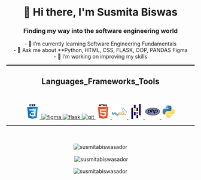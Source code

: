 <h1 align="center">
  <span style="display: inline-block; animation: wave 2s infinite;">👋</span>
  Hi there,
  <span style="animation: typing 3s steps(22), blink-caret .75s step-end infinite;">I'm Susmita Biswas</span>
</h1>
<h3 align="center">Finding my way into the software engineering world</h3>


<div align="center">
  - 🌱 I’m currently learning Software Engineering Fundamentals<br>
  - 💬 Ask me about **Python, HTML, CSS, FLASK, OOP, PANDAS Figma<br>
  - 🔭 I’m working on improving my skills <br>
</div>


<hr style="border: none; border-top: 1px solid black;">
<div>
<h2 align="center"><strong></strong>Languages_Frameworks_Tools</strong></h2>
</div>
<br>
<div>
<p align="center">

  <a href="https://www.w3schools.com/css/" target="_blank" rel="noreferrer">
    <img  src="https://raw.githubusercontent.com/devicons/devicon/master/icons/css3/css3-original-wordmark.svg" alt="css3" width="40" height="40"/>
  </a>
  <a href="https://www.figma.com/" target="_blank" rel="noreferrer">
    <img src="https://www.vectorlogo.zone/logos/figma/figma-icon.svg" alt="figma" width="40" height="40"/>
  </a>
  <a href="https://flask.palletsprojects.com/" target="_blank" rel="noreferrer">
    <img src="https://www.vectorlogo.zone/logos/pocoo_flask/pocoo_flask-icon.svg" alt="flask" width="40" height="40"/>
  </a>
  <a href="https://git-scm.com/" target="_blank" rel="noreferrer">
    <img src="https://www.vectorlogo.zone/logos/git-scm/git-scm-icon.svg" alt="git" width="40" height="40"/>
  </a>
  <a href="https://www.w3.org/html/" target="_blank" rel="noreferrer">
    <img src="https://raw.githubusercontent.com/devicons/devicon/master/icons/html5/html5-original-wordmark.svg" alt="html5" width="40" height="40"/>
  </a>
  <a href="https://www.mysql.com/" target="_blank" rel="noreferrer">
    <img src="https://raw.githubusercontent.com/devicons/devicon/master/icons/mysql/mysql-original-wordmark.svg" alt="mysql" width="40" height="40"/>
  </a>
  <a href="https://pandas.pydata.org/" target="_blank" rel="noreferrer">
    <img src="https://raw.githubusercontent.com/devicons/devicon/2ae2a900d2f041da66e950e4d48052658d850630/icons/pandas/pandas-original.svg" alt="pandas" width="40" height="40"/>
  </a>
  <a href="https://www.php.net" target="_blank" rel="noreferrer">
    <img src="https://raw.githubusercontent.com/devicons/devicon/master/icons/php/php-original.svg" alt="php" width="40" height="40"/>
  </a>
  <a href="https://www.python.org" target="_blank" rel="noreferrer">
    <img src="https://raw.githubusercontent.com/devicons/devicon/master/icons/python/python-original.svg" alt="python" width="40" height="40"/>
  </a>
  
</p>

</div>

<hr style="border: none; border-top: 1px solid black;">
<br>
<div align="center">
<p ><img align="center" src="https://github-readme-stats.vercel.app/api/top-langs?username=susmitabiswasador&show_icons=true&locale=en&layout=compact&theme=dark&bg_color=0d1117&text_color=ffffff&title_color=2f80ed&icon_color=79ff97" alt="susmitabiswasador" /></p>

<p>&nbsp;<img align="center" src="https://github-readme-stats.vercel.app/api?username=susmitabiswasador&show_icons=true&locale=en&theme=dark&bg_color=0d1117&text_color=ffffff&title_color=2f80ed&icon_color=79ff97" alt="susmitabiswasador" /></p>

<p><img align="center" src="https://github-readme-streak-stats.herokuapp.com/?user=susmitabiswasador&theme=dark&background=0d1117&stroke=ffffff&ring=2f80ed&fire=79ff97&currStreakLabel=79ff97&sideLabels=2f80ed" alt="susmitabiswasador" /></p>
</div>






